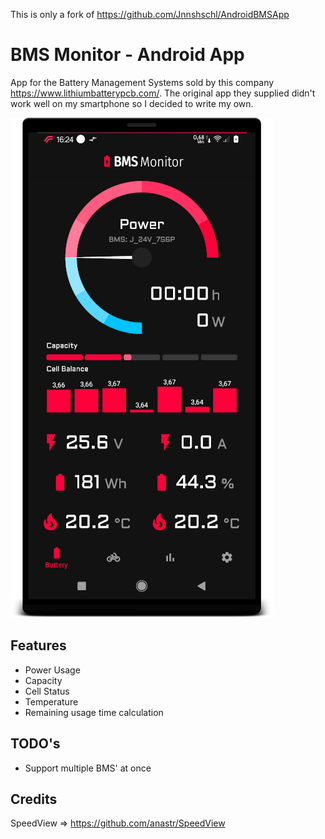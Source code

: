 This is only a fork of https://github.com/Jnnshschl/AndroidBMSApp


# BMS Monitor - Android App

App for the Battery Management Systems sold by this company https://www.lithiumbatterypcb.com/. The original app they supplied didn't work well on my smartphone so I decided to write my own.

![AppPicture](https://github.com/Jnnshschl/AndroidBMSApp/raw/main/images/main-ui.png)

## Features

* Power Usage
* Capacity
* Cell Status
* Temperature
* Remaining usage time calculation

## TODO's

* Support multiple BMS' at once

## Credits

SpeedView => https://github.com/anastr/SpeedView
